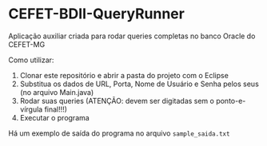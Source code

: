 # CEFET-BDII-QueryRunner
Aplicação auxiliar criada para rodar queries completas no banco Oracle do CEFET-MG

Como utilizar:

1. Clonar este repositório e abrir a pasta do projeto com o Eclipse
2. Substitua os dados de URL, Porta, Nome de Usuário e Senha pelos seus (no arquivo Main.java)
3. Rodar suas queries (ATENÇÃO: devem ser digitadas sem o ponto-e-vírgula final!!!)
4. Executar o programa

Há um exemplo de saída do programa no arquivo `sample_saida.txt`
